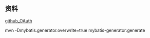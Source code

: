 ## 资料
[github_OAuth](https://developer.github.com/apps/building-oauth-apps/creating-an-oauth-app/)

mvn -Dmybatis.generator.overwrite=true mybatis-generator:generate
